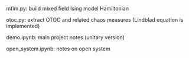 
mfim.py: build mixed field Ising model Hamiltonian

otoc.py: extract OTOC and related chaos measures (Lindblad equation is implemented)

demo.ipynb: main project notes (unitary version)

open_system.ipynb: notes on open system
